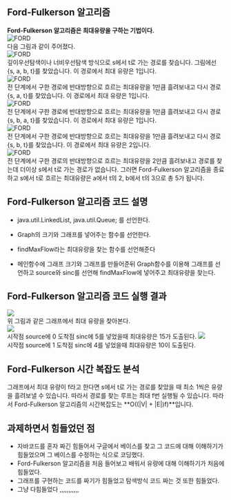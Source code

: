 ## Ford-Fulkerson 알고리즘
**Ford-Fulkerson 알고리즘은 최대유량을 구하는 기법이다.**  
![FORD](https://user-images.githubusercontent.com/101376856/165559378-c8f9cd16-7744-442b-afbd-9ae13fb31cd9.PNG)  
다음 그림과 같이 주어졌다.  
![FORD](https://user-images.githubusercontent.com/101376856/165559731-2c22c88b-dddf-415b-833c-7eddeb659059.PNG)  
깊이우선탐색이나 너비우선탐색 방식으로 s에서 t로 가는 경로를 찾습니다. 그림에선 {s, a, b, t}를 찾았습니다.  이 경로에서 최대 유량은 1입니다.   
![FORD](https://user-images.githubusercontent.com/101376856/165559754-0fa35005-5895-4247-b899-eec24e6f8392.PNG)  
전 단계에서 구한 경로에 반대방향으로 흐르는 최대유량을 1만큼 흘려보내고 다시 경로 {s, a, t}를 찾았습니다. 이 경로에서 최대 유량은 1입니다.  
![FORD](https://user-images.githubusercontent.com/101376856/165559782-d3475dd2-3537-447e-a2d5-7725f5a5f7b2.PNG)  
전 단계에서 구한 경로에 반대방향으로 흐르는 최대유량을 1만큼 흘려보내고 다시 경로 {s, b, a, t}를 찾았습니다. 이 경로에서 최대 유량은 1입니다.  
![FORD](https://user-images.githubusercontent.com/101376856/165559794-38722ed1-4951-484c-99f6-83d5e63399b2.PNG)  
전 단계에서 구한 경로에 반대방향으로 흐르는 최대유량을 1만큼 흘려보내고 다시 경로 {s, b, t}를 찾았습니다. 이 경로에서 최대 유량은 2입니다.  
![FORD](https://user-images.githubusercontent.com/101376856/165559810-3bf0094a-08df-4950-b6b3-94c228dd81ab.PNG)  
전 단계에서 구한 경로의 반대방향으로 흐르는 최대유량을 2만큼 흘려보내고 경로를 찾는데 더이상 s에서 t로 가는 경로가 없습니다. 그러면 Ford-Fulkerson 알고리즘을 종료하고 s에서 t로 흐르는 최대유량은 a에서 t의 2, b에서 t의 3으로 총 5가 됩니다.

## Ford-Fulkerson 알고리즘 코드 설명

* java.util.LinkedList, java.util.Queue; 를 선언한다.

* Graph의 크기와 그래프를 넣어주는 함수를 선언한다.

* findMaxFlow라는 최대유량을 찾는 함수를 선언해준다

* 메인함수에 그래프 크기와 그래프를 만들어준뒤 Graph함수를 이용해 그래프를 선언하고 source와 sinc를 선언해 findMaxFlow에 넣어주고 최대유량을 찾는다.


## Ford-Fulkerson 알고리즘 코드 실행 결과  
![](https://user-images.githubusercontent.com/101376856/165565260-6cd15bf4-714e-4014-934d-e1f02802e4f4.PNG)  
위 그림과 같은 그래프에서 최대 유량을 찾아본다.  
![](https://user-images.githubusercontent.com/101376856/165566344-830823ef-cdc1-41cc-9fa6-1dcc4ddafc3a.PNG)  
시작점 source에 0 도착점 sinc에 5를 넣었을때 최대유량은 15가 도출된다.
![](https://user-images.githubusercontent.com/101376856/165566363-230aa4cb-fd59-4b5b-8c56-37123255612e.PNG)  
시작점 source에 1 도착점 sinc에 4를 넣었을때 최대유량은 10이 도출된다.

## Ford-Fulkerson 시간 복잡도 분석

그래프에서 최대 유량이 f라고 한다면 s에서 t로 가는 경로를 찾았을 때 최소 1씩은 유량을 흘려보낼 수 있습니다. 따라서 경로를 찾는 루프는 최대 f번 실행될 수 있습니다. 따라서 Ford-Fulkerson 알고리즘의 시간복잡도는 **O((|V| + |E|)f)**입니다.

## 과제하면서 힘들었던 점

* 자바코드를 혼자 짜긴 힘들어서 구글에서 베이스를 찾고 그 코드에 대해 이해하기가 힘들었으며 그 베이스를 수정하는 식으로 코딩했다.
* Ford-Fulkerson 알고리즘을 처음 들어보고 배워서 유량에 대해 이해하기가 처음에 힘들었다.
* 그래프를 구현하는 코드를 짜기가 힘들었고 탐색방식 코드 짜는 것 또한 힘들었다.
* 그냥 다힘들었다 ,,,,,,,,,,,
